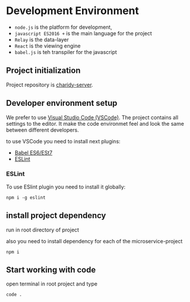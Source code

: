 # Development Environment

* `node.js` is the platform for development,
* `javascript ES2016 +` is the main language for the project
* `Relay` is the data-layer
* `React` is the viewing engine
* `babel.js` is teh transpiler for the javascript

##  Project initialization

Project repository is [charidy-server](http://gitlab.pfrus.com/vedmalex/charidy-server).

## Developer environment setup

We prefer to use [Visual Studio Code (VSCode)](https://code.visualstudio.com/). The project contains all settings to the editor. It make the code environmet feel and look the same between different developers.

to use VSCode you need to install next plugins:

* [Babel ES6/ESt7](https://marketplace.visualstudio.com/items?itemName=dzannotti.vscode-babel-coloring)
* [ESLint](https://marketplace.visualstudio.com/items?itemName=dbaeumer.vscode-eslint)

### ESLint

To use ESlint plugin you need to install it globally:

```
npm i -g eslint
```

## install project dependency

run in root directory of project

also you need to install dependency for each of the microservice-project

```
npm i
```

## Start working with code

open terminal in root project and type

```bash 
code .
```




